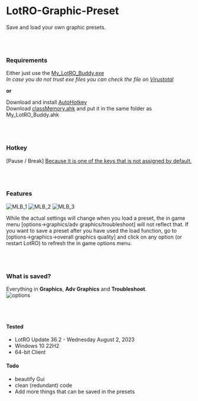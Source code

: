 # LotRO-Graphic-Preset
Save and load your own graphic presets.

<br/><br/>

### Requirements
Either just use the [My_LotRO_Buddy.exe](https://github.com/strauss7702/My_LotRO_Buddy/releases)  
_In case you do not trust exe files you can check the file on [Virustotal](https://www.virustotal.com/gui/home/url)_

**or**

Download and install [AutoHotkey](https://www.autohotkey.com/)  
Download [classMemory.ahk](https://github.com/Kalamity/classMemory) and put it in the same folder as My_LotRO_Buddy.ahk

<br/><br/>

### Hotkey
[Pause / Break]   [Because it is one of the keys that is not assigned by default.](https://lotro-wiki.com/index.php/User:Taz/Scratchpad-Commands)  

<br/><br/>

### Features
![MLB_1](https://github.com/strauss7702/My_LotRO_Buddy/assets/138319390/62c0e08b-4b62-4900-8644-9de55dc2fd34)
![MLB_2](https://github.com/strauss7702/My_LotRO_Buddy/assets/138319390/d3ceda71-08d5-4a10-bf0d-66e7e2822cc1)
![MLB_3](https://github.com/strauss7702/My_LotRO_Buddy/assets/138319390/c8795e1c-9121-4464-947d-535c64ce9379)

While the actual settings will change when you load a preset, the in game menu [options->graphics/adv graphics/troubleshoot] will not reflect that. If you want to save a preset after you have used the load function, go to [options->graphics->overall graphics quality] and click on any option (or restart LotRO) to refresh the in game options menu.

<br/><br/>

### What is saved?
Everything in **Graphics**, **Adv Graphics** and **Troubleshoot**.  
![options](https://github.com/strauss7702/My_LotRO_Buddy/assets/138319390/1da8b7f8-39bb-48fc-89de-b015a9a235f1)  

<br/><br/>

#### Tested
- LotRO Update 36.2 - Wednesday August 2, 2023
- Windows 10 22H2
- 64-bit Client

#### Todo
- beautify Gui
- clean (redundant) code
- Add more things that can be saved in the presets
